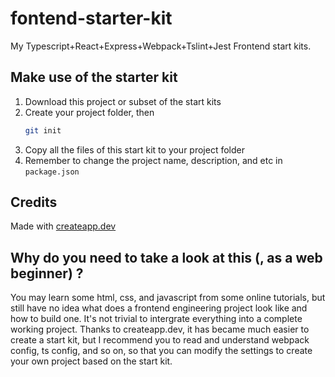 # fontend-starter-kit
My Typescript+React+Express+Webpack+Tslint+Jest Frontend start kits.

## Make use of the starter kit
1. Download this project or subset of the start kits
2. Create your project folder, then
    ```sh
    git init
    ``` 
3. Copy all the files of this start kit to your project folder
4. Remember to change the project name, description, and etc in ```package.json```

## Credits

Made with [createapp.dev](https://createapp.dev/)

## Why do you need to take a look at this (, as a web beginner) ? 
You may learn some html, css, and javascript from some online tutorials, but still have no idea what does a frontend engineering project look like and how to build one. It's not trivial to intergrate everything into a complete working project. Thanks to createapp.dev, it has became much easier to create a start kit, but I recommend you to read and understand webpack config, ts config, and so on, so that you can modify the settings to create your own project based on the start kit.

